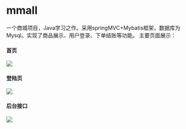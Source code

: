 # mmall
一个商城项目，Java学习之作。采用springMVC+Mybatis框架，数据库为Mysql。实现了商品展示、用户登录、下单结账等功能。
主要页面展示：
#### 首页
![](https://tva1.sinaimg.cn/large/e6c9d24ely1h4p2sc28ltj21jc0u0agi.jpg)

#### 登陆页
![](https://tva1.sinaimg.cn/large/e6c9d24ely1h4p2svvrq8j21rb0u0mz2.jpg)

#### 后台接口
![](https://tva1.sinaimg.cn/large/e6c9d24ely1h4p2rvki01j20rs0dumxw.jpg)
